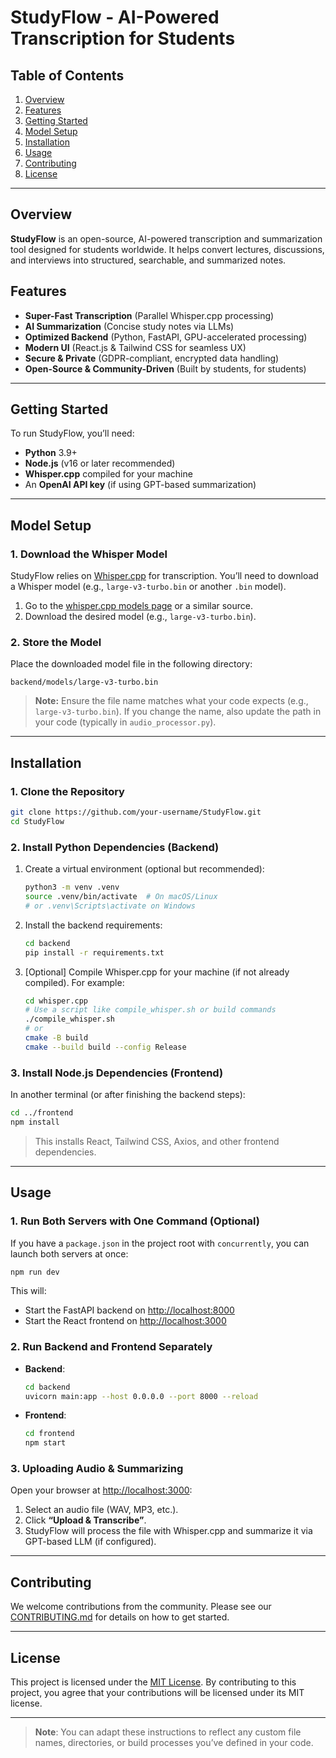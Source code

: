 # StudyFlow - AI-Powered Transcription for Students

## Table of Contents
1. [Overview](#overview)
2. [Features](#features)
3. [Getting Started](#getting-started)
4. [Model Setup](#model-setup)
5. [Installation](#installation)
6. [Usage](#usage)
7. [Contributing](#contributing)
8. [License](#license)

---

## Overview
**StudyFlow** is an open-source, AI-powered transcription and summarization tool designed for students worldwide. It helps convert lectures, discussions, and interviews into structured, searchable, and summarized notes.

## Features
- **Super-Fast Transcription** (Parallel Whisper.cpp processing)  
- **AI Summarization** (Concise study notes via LLMs)  
- **Optimized Backend** (Python, FastAPI, GPU-accelerated processing)  
- **Modern UI** (React.js & Tailwind CSS for seamless UX)  
- **Secure & Private** (GDPR-compliant, encrypted data handling)  
- **Open-Source & Community-Driven** (Built by students, for students)

---

## Getting Started

To run StudyFlow, you’ll need:

- **Python** 3.9+  
- **Node.js** (v16 or later recommended)  
- **Whisper.cpp** compiled for your machine  
- An **OpenAI API key** (if using GPT-based summarization)

---

## Model Setup

### 1. Download the Whisper Model
StudyFlow relies on [Whisper.cpp](https://github.com/ggerganov/whisper.cpp) for transcription. You’ll need to download a Whisper model (e.g., `large-v3-turbo.bin` or another `.bin` model). 

1. Go to the [whisper.cpp models page](https://github.com/ggerganov/whisper.cpp#ggml-format) or a similar source.
2. Download the desired model (e.g., `large-v3-turbo.bin`).

### 2. Store the Model
Place the downloaded model file in the following directory:
```
backend/models/large-v3-turbo.bin
```
> **Note:** Ensure the file name matches what your code expects (e.g., `large-v3-turbo.bin`). If you change the name, also update the path in your code (typically in `audio_processor.py`).

---

## Installation

### 1. Clone the Repository
```bash
git clone https://github.com/your-username/StudyFlow.git
cd StudyFlow
```

### 2. Install Python Dependencies (Backend)
1. Create a virtual environment (optional but recommended):
   ```bash
   python3 -m venv .venv
   source .venv/bin/activate  # On macOS/Linux
   # or .venv\Scripts\activate on Windows
   ```
2. Install the backend requirements:
   ```bash
   cd backend
   pip install -r requirements.txt
   ```
3. [Optional] Compile Whisper.cpp for your machine (if not already compiled). For example:
   ```bash
   cd whisper.cpp
   # Use a script like compile_whisper.sh or build commands
   ./compile_whisper.sh
   # or
   cmake -B build
   cmake --build build --config Release
   ```

### 3. Install Node.js Dependencies (Frontend)
In another terminal (or after finishing the backend steps):
```bash
cd ../frontend
npm install
```
> This installs React, Tailwind CSS, Axios, and other frontend dependencies.

---

## Usage

### 1. Run Both Servers with One Command (Optional)
If you have a `package.json` in the project root with `concurrently`, you can launch both servers at once:
```bash
npm run dev
```
This will:
- Start the FastAPI backend on [http://localhost:8000](http://localhost:8000)  
- Start the React frontend on [http://localhost:3000](http://localhost:3000)

### 2. Run Backend and Frontend Separately
- **Backend**:
  ```bash
  cd backend
  uvicorn main:app --host 0.0.0.0 --port 8000 --reload
  ```
- **Frontend**:
  ```bash
  cd frontend
  npm start
  ```

### 3. Uploading Audio & Summarizing
Open your browser at [http://localhost:3000](http://localhost:3000):
1. Select an audio file (WAV, MP3, etc.).
2. Click **“Upload & Transcribe”**.
3. StudyFlow will process the file with Whisper.cpp and summarize it via GPT-based LLM (if configured).

---

## Contributing
We welcome contributions from the community. Please see our [CONTRIBUTING.md](./CONTRIBUTING.md) for details on how to get started.

---

## License
This project is licensed under the [MIT License](./LICENSE). By contributing to this project, you agree that your contributions will be licensed under its MIT license.

---

> **Note**: You can adapt these instructions to reflect any custom file names, directories, or build processes you’ve defined in your code.